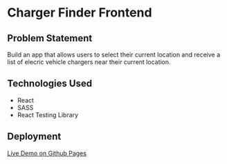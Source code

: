 # Charger Finder Frontend

## Problem Statement 

Build an app that allows users to select their current location and receive a list of elecric vehicle chargers near their current location.

## Technologies Used
- React
- SASS
- React Testing Library

## Deployment
[Live Demo on Github Pages](https://tetraline.github.io/charger-finder-front-end/)
